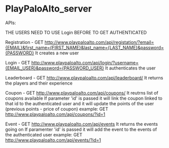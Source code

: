 PlayPaloAlto_server
===================



APIs:


THE USERS NEED TO USE Login BEFORE TO GET AUTHENTICATED

Registration - GET http://www.playpaloalto.com/api/registation/?email={EMAIL}&first_name={FIRST_NAME}&last_name={LAST_NAME}&password={PASSWORD}
        It creates a new user

Login - GET http://www.playpaloalto.com/api/login/?username={EMAIL_USER}&password={PASSWORD_USER}
        It authenticates the user
        
Leaderboard - GET http://www.playpaloalto.com/api/leaderboard/
        It returns the players and their experience

Coupon - GET http://www.playpaloalto.com/api/coupons/
        It reutrns list of coupons available
        If parameter 'id' is passed it will link the coupon linked to that id to the authenticated user and it will update the points of the user (previous points - price of coupon)
        example: GET http://www.playpaloalto.com/api/coupons/?id=1 
        
Event - GET http://www.playpaloalto.com/api/events
        It returns the events going on
        If paramenter 'id' is passed it will add the event to the events of the authenticated user
        example: GET http://www.playpaloalto.com/api/events/?id=1
